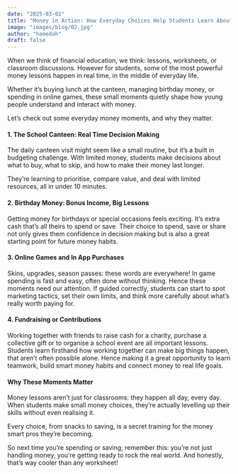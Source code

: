 ```yaml
---
date: "2025-03-02"
title: "Money in Action: How Everyday Choices Help Students Learn About Money"
image: "images/blog/02.jpg"
author: "hamedah"
draft: false
---
```


When we think of financial education, we think: lessons, worksheets, or classroom discussions. However for students, some of the most powerful money lessons happen in real time, in the middle of everyday life.

Whether it’s buying lunch at the canteen, managing birthday money, or spending in online games, these small moments quietly shape how young people understand and interact with money.

Let’s check out some everyday money moments, and why they matter.

#### 1. The School Canteen: Real Time Decision Making
The daily canteen visit might seem like a small routine, but it’s a built in budgeting challenge. With limited money, students make decisions about what to buy, what to skip, and how to make their money last longer.

They’re learning to prioritise, compare value, and deal with limited resources, all in under 10 minutes.

#### 2. Birthday Money: Bonus Income, Big Lessons
Getting money for birthdays or special occasions feels exciting. It’s extra cash that’s all theirs to spend or save. Their choice to spend, save or share not only gives them confidence in decision making but is also a great starting point for future money habits.

#### 3. Online Games and In App Purchases
Skins, upgrades, season passes: these words are everywhere! In game spending is fast and easy, often done without thinking. Hence these moments need our attention. If guided correctly, students can start to spot marketing tactics, set their own limits, and think more carefully about what’s really worth paying for.

#### 4. Fundraising or Contributions
Working together with friends to raise cash for a charity, purchase a collective gift or to organise a school event are all important lessons. Students learn firsthand how working together can make big things happen, that aren’t often possible alone. Hence making it a great opportunity to learn teamwork, build smart money habits and connect money to real life goals.

#### Why These Moments Matter
Money lessons aren’t just for classrooms: they happen all day, every day. When students make small money choices, they’re actually levelling up their skills without even realising it.

Every choice, from snacks to saving, is a secret training for the money smart pros they’re becoming.

So next time you’re spending or saving, remember this: you’re not just handling money, you’re getting ready to rock the real world. And honestly, that’s way cooler than any worksheet!